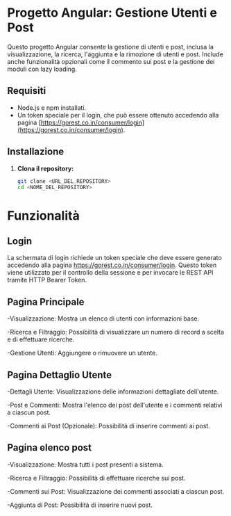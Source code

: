 
# Progetto Angular: Gestione Utenti e Post

Questo progetto Angular consente la gestione di utenti e post, inclusa la visualizzazione, la ricerca, l'aggiunta e la rimozione di utenti e post. Include anche funzionalità opzionali come il commento sui post e la gestione dei moduli con lazy loading.

## Requisiti

- Node.js e npm installati.
- Un token speciale per il login, che può essere ottenuto accedendo alla pagina [https://gorest.co.in/consumer/login](https://gorest.co.in/consumer/login).

## Installazione

1. **Clona il repository:**

   ```bash
   git clone <URL_DEL_REPOSITORY>
   cd <NOME_DEL_REPOSITORY>
# Funzionalità
## Login
La schermata di login richiede un token speciale che deve essere generato accedendo alla pagina https://gorest.co.in/consumer/login. Questo token viene utilizzato per il controllo della sessione e per invocare le REST API tramite HTTP Bearer Token.

## Pagina Principale
-Visualizzazione: Mostra un elenco di utenti con informazioni base.

-Ricerca e Filtraggio: Possibilità di visualizzare un numero di record a scelta e di effettuare ricerche.

-Gestione Utenti: Aggiungere o rimuovere un utente.

## Pagina Dettaglio Utente
-Dettagli Utente: Visualizzazione delle informazioni dettagliate dell'utente.

-Post e Commenti: Mostra l'elenco dei post dell'utente e i commenti relativi a ciascun post.

-Commenti ai Post (Opzionale): Possibilità di inserire commenti ai post.

## Pagina elenco post
-Visualizzazione: Mostra tutti i post presenti a sistema.

-Ricerca e Filtraggio: Possibilità di effettuare ricerche sui post.

-Commenti sui Post: Visualizzazione dei commenti associati a ciascun post.

-Aggiunta di Post: Possibilità di inserire nuovi post.
